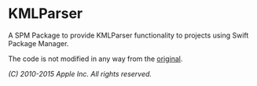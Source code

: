 # KMLParser

A SPM Package to provide KMLParser functionality to projects using Swift Package Manager.

The code is not modified in any way from the [original](https://developer.apple.com/library/archive/samplecode/KMLViewer/Listings/Classes_KMLParser_m.html).

*(C) 2010-2015 Apple Inc. All rights reserved.*